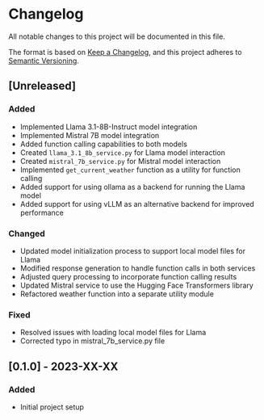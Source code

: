 # Changelog

All notable changes to this project will be documented in this file.

The format is based on [Keep a Changelog](https://keepachangelog.com/en/1.0.0/),
and this project adheres to [Semantic Versioning](https://semver.org/spec/v2.0.0.html).

## [Unreleased]

### Added
- Implemented Llama 3.1-8B-Instruct model integration
- Implemented Mistral 7B model integration
- Added function calling capabilities to both models
- Created `llama_3.1_8b_service.py` for Llama model interaction
- Created `mistral_7b_service.py` for Mistral model interaction
- Implemented `get_current_weather` function as a utility for function calling
- Added support for using ollama as a backend for running the Llama model
- Added support for using vLLM as an alternative backend for improved performance

### Changed
- Updated model initialization process to support local model files for Llama
- Modified response generation to handle function calls in both services
- Adjusted query processing to incorporate function calling results
- Updated Mistral service to use the Hugging Face Transformers library
- Refactored weather function into a separate utility module

### Fixed
- Resolved issues with loading local model files for Llama
- Corrected typo in mistral_7b_service.py file

## [0.1.0] - 2023-XX-XX
### Added
- Initial project setup